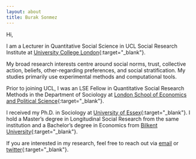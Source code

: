 ```yaml
---
layout: about
title: Burak Sonmez
---
```


Hi,

I am a Lecturer in Quantitative Social Science in UCL Social Research Institute at [University College London](https://www.ucl.ac.uk/){:target="_blank"}.

My broad research interests centre around social norms, trust, collective action, beliefs, other-regarding preferences, and social stratification. My studies primarily use experimental methods and computational tools. 

Prior to joining UCL, I was an LSE Fellow in Quantitative Social Research Methods in the Department of Sociology at [London School of Economics and Political Science](https://www.lse.ac.uk/sociology){:target="_blank"}. 

I received my Ph.D. in Sociology at [University of Essex](https://www.essex.ac.uk/departments/sociology){:target="_blank"}. I hold a Master’s degree in Longitudinal Social Research from the same institution and a Bachelor’s degree in Economics from [Bilkent University](http://econ.bilkent.edu.tr/){:target="_blank"}. 

If you are interested in my research, feel free to reach out via [email](mailto:b.sonmez@ucl.ac.uk) or [twitter](https://twitter.com/socioburak){:target="_blank"}.
